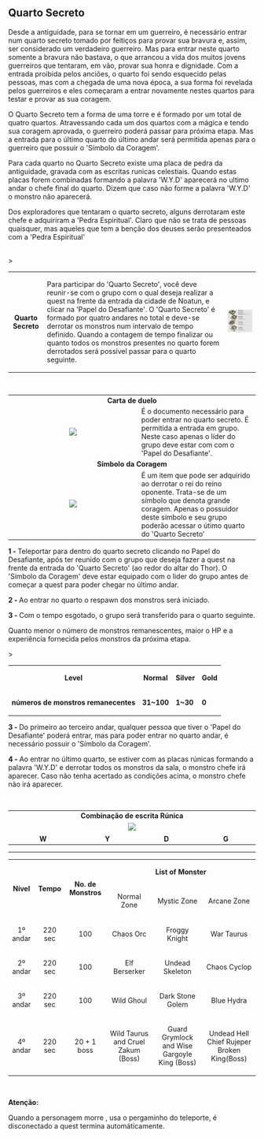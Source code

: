 ## Quarto Secreto

<html>
  <head>
    <meta charset="utf-8" />
    <meta name="viewport" content="width=device-width" />
  </head>
  <body>

<p>Desde a antiguidade, para se tornar em um guerreiro, é necessário entrar num quarto secreto tomado por feitiços para provar sua bravura e, assim, ser considerado um verdadeiro guerreiro. Mas para entrar neste quarto somente a bravura não bastava, o que arrancou a vida dos muitos jovens guerreiros que tentaram, em vão, provar sua honra e dignidade. Com a entrada proibida pelos anciões, o quarto foi sendo esquecido pelas pessoas, mas com a chegada de uma nova época, a sua forma foi revelada pelos guerreiros e eles começaram a entrar novamente nestes quartos para testar e provar as sua coragem.</p>
<p>O Quarto Secreto tem a forma de uma torre e é formado por um total de quatro quartos. Atravessando cada um dos quartos com a mágica e tendo sua coragem aprovada, o guerreiro poderá passar para próxima etapa. Mas a entrada para o último quarto do último andar será permitida apenas para o guerreiro que possuir o 'Símbolo da Coragem'.</p>
<p>Para cada quarto no Quarto Secreto existe uma placa de pedra da antiguidade, gravada com as escritas runicas celestiais. Quando estas placas forem combinadas formando a palavra 'W.Y.D' aparecerá no ultimo andar o chefe final do quarto. Dizem que caso não forme a palavra 'W.Y.D' o monstro não aparecerá. </p>
<p>Dos exploradores que tentaram o quarto secreto, alguns derrotaram este chefe e adquiriram a 'Pedra Espiritual'. Claro que não se trata de pessoas quaisquer, mas aqueles que tem a benção dos deuses serão presenteados com a 'Pedra Espiritual'</p>		
<br>
<table border="0" cellpadding="0" cellspacing="0">
	<tr>
		<td align="center"><strong>Quarto Secreto</strong></td>					
		<td><p>Para participar do 'Quarto Secreto', você deve reunir-se com o grupo com o qual deseja realizar a quest na frente da entrada da cidade de Noatun, e clicar na 'Papel do Desafiante'. O 'Quarto Secreto' é formado por quatro andares no total e deve-se derrotar os monstros num intervalo de tempo definido. Quando a contagem de tempo finalizar ou quanto todos os monstros presentes no quarto forem derrotados será possivel passar para o quarto seguinte.</p></td>
			<td align="center"><img src="./Quests-Especiais-files/Quarto-secreto-files/wyd_img_quarto-secreto-1.jpg"></td>>
	</tr>
</table>
<br>
<table border="0" cellpadding="0" cellspacing="0">
	<tr>
		<td colspan="2" align="center"><strong>Carta de duelo</strong></td>
	</tr>
	<tr>
		<td width="250px" align="center"><img src="./Quests-Especiais-files/Quarto-secreto-files/wyd_img_quarto-secreto-2.jpg"></td>
		<td>É o documento necessário para poder entrar no quarto secreto. É permitida a entrada em grupo. Neste caso apenas o líder do grupo deve estar com com o 'Papel do Desafiante'.</td>
	</tr>
	<tr>
		<td colspan="2" align="center"><strong>Símbolo da Coragem</strong></td>
	</tr>
	<tr>
		<td width="250px" align="center"><img src="./Quests-Especiais-files/Quarto-secreto-files/wyd_img_quarto-secreto-3.jpg"></td>
		<td>É um item que pode ser adquirido ao derrotar o rei do reino oponente. Trata-se de um símbolo que denota grande coragem. Apenas o possuidor deste símbolo e seu grupo poderão acessar o útimo quarto do 'Quarto Secreto'</td>
	</tr>
</table>
<p><strong>1 - </strong>Teleportar para dentro do quarto secreto clicando no Papel do Desafiante, após ter reunido com o grupo que deseja fazer a quest na frente da entrada do 'Quarto Secreto' (ao redor do altar do Thor). O 'Símbolo da Coragem' deve estar equipado com o lider do grupo antes de começar a quest para poder chegar no último andar.</p>
<p><strong>2 - </strong>Ao entrar no quarto o respawn dos monstros será iniciado.</p>
<p><strong>3 - </strong>Com o tempo esgotado, o grupo será transferido para o quarto seguinte.</p>
<p>Quanto menor o número de monstros remanescentes, maior o HP e a experiência fornecida pelos monstros da próxima etapa.</p>
<table border="0" cellpadding="0" cellspacing="0">>
	<tr align="center">
		<td><p><strong>Level</strong></p></td>
		<td><p><strong>Normal</strong></p></td>
		<td><p><strong>Silver</strong></p></td>
		<td><p><strong>Gold</strong></p></td>
	</tr>
	<tr>
		<td><p><strong>números de monstros remanecentes</strong></p></td>
		<td><p><strong>31~100</strong></p></td>
		<td><p><strong>1~30</strong></p></td>
		<td><p><strong>0</strong></p></td>
	</tr>
</table>
<p><strong>3 - </strong>Do primeiro ao terceiro andar, qualquer pessoa que tiver o 'Papel do Desafiante' poderá entrar, mas para poder entrar no quarto andar, é necessário possuir o 'Símbolo da Coragem'.</p>
<p><strong>4 - </strong>Ao entrar no último quarto, se estiver com as placas rúnicas formando a palavra 'W.Y.D' e derrotar todos os monstros da sala, o monstro chefe irá aparecer. Caso não tenha acertado as condições acima, o monstro chefe não irá aparecer.</p>
<br>
<table border="0" cellpadding="5" cellspacing="5">
	<tr>
		<td colspan="4" align="center"><strong>Combinação de escrita Rúnica</strong></td>
	</tr>
	<tr>
		<td colspan="4" width="500px" align="center"><img src="./Quests-Especiais-files/Quarto-secreto-files/wyd_img_quarto-secreto-4.jpg"></td>
	</tr>
	<tr>
		<td align="center"><strong>W</strong></td>
		<td align="center"><strong>Y</strong></td>
		<td align="center"><strong>D</strong></td>
		<td align="center"><strong>G</strong></td>
	</tr>
</table>
<hr>
<table border="0" cellpadding="2" cellspacing="2" align="center">
	<tr align="center">
		<td rowspan="2"><strong>Nível</strong></td>
		<td rowspan="2"><strong>Tempo</strong></td>
		<td rowspan="2"><strong>No. de Monstros</strong></td>
		<td colspan="3"><p><strong>List of Monster</strong></p></td>
	</tr>
	<tr align="center">
		<td><p>Normal Zone</p></td>
		<td><p>Mystic Zone</p></td>
		<td><p>Arcane Zone</p></td>
	</tr>
	<tr align="center">
		<td><p>1º andar</p></td>		  
		<td><p>220 sec</p></td>		  
		<td><p>100</p></td>		  
		<td><p>Chaos Orc</p></td>		  
		<td><p>Froggy Knight</p></td>		  
		<td><p>War Taurus</p></td>		  
	</tr>
	<tr align="center">
		<td><p>2º andar</p></td>		  
		<td><p>220 sec</p></td>		  
		<td><p>100</p></td>		  
		<td><p>Elf Berserker</p></td>		  
		<td><p>Undead Skeleton</p></td>		  
		<td><p>Chaos Cyclop</p></td>		  
	</tr>
	<tr align="center">
		<td><p>3º andar</p></td>		  
		<td><p>220 sec</p></td>		  
		<td><p>100</p></td>		  
		<td><p>Wild Ghoul</p></td>		  
		<td><p>Dark Stone Golem</p></td>		  
		<td><p>Blue Hydra</p></td>		  
	</tr>
	<tr align="center">
		<td><p>4º andar</p></td>
		<td><p>220 sec</p></td>		  
		<td><p>20 + 1 boss</p></td>		  
		<td><p>Wild Taurus and Cruel Zakum (Boss)</p></td>		  
		<td><p>Guard Grymlock and Wise Gargoyle King (Boss)</p></td>		  
		<td><p>Undead Hell Chief Rujeper Broken King(Boss)</p></td>		  
	</tr>
</table>
	<br>
	<p><strong>Atenção:</strong></p>
	<p>Quando a personagem morre , usa o pergaminho do teleporte, é disconectado a quest termina automáticamente.</p>
  </body>
</html>
